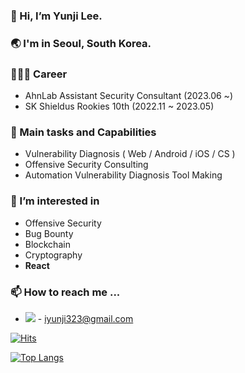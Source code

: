 ### 👋 Hi, I’m Yunji Lee.

	

### 🌏 I'm in Seoul, South Korea.



### 👩🏻‍💻 Career
- AhnLab Assistant Security Consultant (2023.06 ~)
- SK Shieldus Rookies 10th (2022.11 ~ 2023.05)



### 🐥 Main tasks and Capabilities
- Vulnerability Diagnosis ( Web / Android / iOS / CS )
- Offensive Security Consulting
- Automation Vulnerability Diagnosis Tool Making



### 👀 I’m interested in
- Offensive Security
- Bug Bounty
- Blockchain
- Cryptography
- **React**



<!-- <img src="https://img.shields.io/badge/Firebase-FFCA28?style=flat-square&logo=firebase&logoColor=white"/> -->
<!-- <img src="https://img.shields.io/badge/Solidity-363636?style=flat-square&logo=Solidity&logoColor=white"/> <img src="https://img.shields.io/badge/JavaScript-F7DF1E?style=flat-square&logo=JavaScript&logoColor=black"/> -->




### 📫 How to reach me ...
- <img src="https://img.shields.io/badge/Gmail-EA4335?style=flat-square&logo=Gmail&logoColor=white"/> - iyunji323@gmail.com

[![Hits](https://hits.seeyoufarm.com/api/count/incr/badge.svg?url=https%3A%2F%2Fgithub.com%2Fyunzi125%2Fhit-counter&count_bg=%235CC8FF&title_bg=%23555555&icon=&icon_color=%23E7E7E7&title=hits&edge_flat=false)](https://hits.seeyoufarm.com)

[![Top Langs](https://github-readme-stats.vercel.app/api/top-langs/?username=yunzi125&langs_count=8)](https://github.com/yunzi125/github-readme-stats)

<!---
yunzi125/yunzi125 is a ✨ special ✨ repository because its `README.md` (this file) appears on your GitHub profile.
You can click the Preview link to take a look at your changes.
--->
